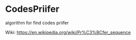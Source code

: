 # CodesPriifer
algorithm for find codes priifer

Wiki: https://en.wikipedia.org/wiki/Pr%C3%BCfer_sequence
